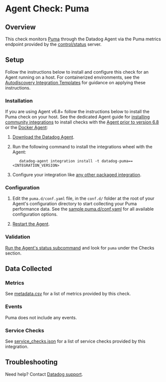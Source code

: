 # Agent Check: Puma

## Overview

This check monitors [Puma][1] through the Datadog Agent via the Puma metrics endpoint provided by the [control/status][2] server.

## Setup

Follow the instructions below to install and configure this check for an Agent running on a host. For containerized environments, see the [Autodiscovery Integration Templates][3] for guidance on applying these instructions.

### Installation

If you are using Agent v6.8+ follow the instructions below to install the Puma check on your host. See the dedicated Agent guide for [installing community integrations][4] to install checks with the [Agent prior to version 6.8][5] or the [Docker Agent][6]:

1. [Download the Datadog Agent][7].

2. Run the following command to install the integrations wheel with the Agent:

   ```shell
      datadog-agent integration install -t datadog-puma==<INTEGRATION_VERSION>
   ```

3. Configure your integration like [any other packaged integration][8].


### Configuration

1. Edit the `puma.d/conf.yaml` file, in the `conf.d/` folder at the root of your Agent's configuration directory to start collecting your Puma performance data. See the [sample puma.d/conf.yaml][9] for all available configuration options.

2. [Restart the Agent][10].

### Validation

[Run the Agent's status subcommand][11] and look for `puma` under the Checks section.

## Data Collected

### Metrics

See [metadata.csv][12] for a list of metrics provided by this check.

### Events

Puma does not include any events.

### Service Checks

See [service_checks.json][14] for a list of service checks provided by this integration.

## Troubleshooting

Need help? Contact [Datadog support][13].


[1]: https://puma.io/
[2]: https://github.com/puma/puma#controlstatus-server
[3]: https://docs.datadoghq.com/agent/kubernetes/integrations/
[4]: https://docs.datadoghq.com/agent/guide/community-integrations-installation-with-docker-agent/
[5]: https://docs.datadoghq.com/agent/guide/community-integrations-installation-with-docker-agent/?tab=agentpriorto68
[6]: https://docs.datadoghq.com/agent/guide/community-integrations-installation-with-docker-agent/?tab=docker
[7]: https://app.datadoghq.com/account/settings#agent
[8]: https://docs.datadoghq.com/getting_started/integrations/
[9]: https://github.com/DataDog/integrations-extras/blob/master/puma/datadog_checks/puma/data/conf.yaml.example
[10]: https://docs.datadoghq.com/agent/guide/agent-commands/#start-stop-and-restart-the-agent
[11]: https://docs.datadoghq.com/agent/guide/agent-commands/#agent-status-and-information
[12]: https://github.com/DataDog/integrations-extras/blob/master/puma/metadata.csv
[13]: https://docs.datadoghq.com/help/
[14]: https://github.com/DataDog/integrations-extras/blob/master/puma/assets/service_checks.json
